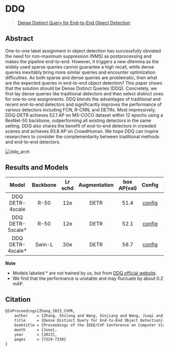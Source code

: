 # DDQ

> [Dense Distinct Query for End-to-End Object Detection](https://arxiv.org/abs/2303.12776)

<!-- [ALGORITHM] -->

## Abstract

<!-- [ABSTRACT] -->

One-to-one label assignment in object detection has successfully obviated the need for non-maximum suppression (NMS) as postprocessing and makes the pipeline end-to-end. However, it triggers a new dilemma as the widely used sparse queries cannot guarantee a high recall, while dense queries inevitably bring more similar queries and encounter optimization difficulties. As both sparse and dense queries are problematic, then what are the expected queries in end-to-end object detection? This paper shows that the solution should be Dense Distinct Queries (DDQ). Concretely, we first lay dense queries like traditional detectors and then select distinct ones for one-to-one assignments. DDQ blends the advantages of traditional and recent end-to-end detectors and significantly improves the performance of various detectors including FCN, R-CNN, and DETRs. Most impressively, DDQ-DETR achieves 52.1 AP on MS-COCO dataset within 12 epochs using a ResNet-50 backbone, outperforming all existing detectors in the same setting. DDQ also shares the benefit of end-to-end detectors in crowded scenes and achieves 93.8 AP on CrowdHuman. We hope DDQ can inspire researchers to consider the complementarity between traditional methods and end-to-end detectors.

![ddq_arch](https://github.com/open-mmlab/mmdetection/assets/33146359/5ca9f11b-b6f3-454f-a2d1-3009ee337bbc)

## Results and Models

|       Model       | Backbone | Lr schd | Augmentation | box AP(val) |                       Config                       |                                                                                                                                                         Download                                                                                                                                                         |
| :---------------: | :------: | :-----: | :----------: | :---------: | :------------------------------------------------: | :----------------------------------------------------------------------------------------------------------------------------------------------------------------------------------------------------------------------------------------------------------------------------------------------------------------------: |
|  DDQ DETR-4scale  |   R-50   |   12e   |     DETR     |    51.4     |  [config](./ddq-detr-4scale_r50_8xb2-12e_coco.py)  | [model](https://download.openmmlab.com/mmdetection/v3.0/ddq/ddq-detr-4scale_r50_8xb2-12e_coco/ddq-detr-4scale_r50_8xb2-12e_coco_20230809_170711-42528127.pth) \| [log](https://download.openmmlab.com/mmdetection/v3.0/ddq/ddq-detr-4scale_r50_8xb2-12e_coco/ddq-detr-4scale_r50_8xb2-12e_coco_20230809_170711.log.json) |
| DDQ DETR-5scale\* |   R-50   |   12e   |     DETR     |    52.1     |  [config](./ddq-detr-5scale_r50_8xb2-12e_coco.py)  |                                                            [model](https://download.openmmlab.com/mmdetection/v3.0/ddq/ddq_detr_5scale_coco_1x.pth) \| [log](https://download.openmmlab.com/mmdetection/v3.0/ddq/ddq_detr_5scale_coco_1x_20230319_103307.log)                                                            |
| DDQ DETR-4scale\* |  Swin-L  |   30e   |     DETR     |    58.7     | [config](./ddq-detr-4scale_swinl_8xb2-30e_coco.py) |                                                         [model](https://download.openmmlab.com/mmdetection/v3.0/ddq/ddq_detr_swinl_30e.pth) \| [log](https://download.openmmlab.com/mmdetection/v3.0/ddq/ddq_detr_swinl_30e_20230316_221721_20230318_143554.log)                                                         |

**Note**

- Models labeled * are not trained by us, but from [DDQ official website](https://github.com/jshilong/DDQ).
- We find that the performance is unstable and may fluctuate by about 0.2 mAP.

## Citation

```latex
@InProceedings{Zhang_2023_CVPR,
    author    = {Zhang, Shilong and Wang, Xinjiang and Wang, Jiaqi and Pang, Jiangmiao and Lyu, Chengqi and Zhang, Wenwei and Luo, Ping and Chen, Kai},
    title     = {Dense Distinct Query for End-to-End Object Detection},
    booktitle = {Proceedings of the IEEE/CVF Conference on Computer Vision and Pattern Recognition (CVPR)},
    month     = {June},
    year      = {2023},
    pages     = {7329-7338}
}
```

